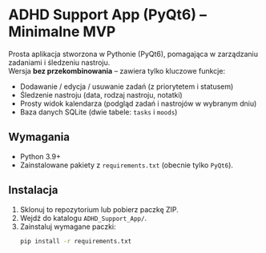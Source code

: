 # ADHD Support App (PyQt6) – Minimalne MVP

Prosta aplikacja stworzona w Pythonie (PyQt6), pomagająca w zarządzaniu zadaniami i śledzeniu nastroju.  
Wersja **bez przekombinowania** – zawiera tylko kluczowe funkcje:

- Dodawanie / edycja / usuwanie zadań (z priorytetem i statusem)  
- Śledzenie nastroju (data, rodzaj nastroju, notatki)  
- Prosty widok kalendarza (podgląd zadań i nastrojów w wybranym dniu)  
- Baza danych SQLite (dwie tabele: `tasks` i `moods`)

## Wymagania
- Python 3.9+  
- Zainstalowane pakiety z `requirements.txt` (obecnie tylko `PyQt6`).

## Instalacja
1. Sklonuj to repozytorium lub pobierz paczkę ZIP.
2. Wejdź do katalogu `ADHD_Support_App/`.
3. Zainstaluj wymagane paczki:
   ```bash
   pip install -r requirements.txt
